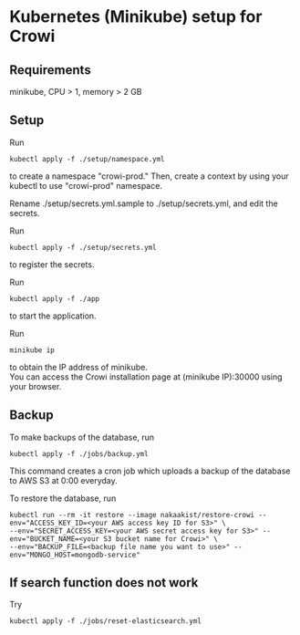 # Kubernetes (Minikube) setup for Crowi
## Requirements
minikube, CPU > 1, memory > 2 GB

## Setup
Run
```
kubectl apply -f ./setup/namespace.yml
```
to create a namespace "crowi-prod."
Then, create a context by using your kubectl to use "crowi-prod" namespace.

Rename ./setup/secrets.yml.sample to ./setup/secrets.yml, and edit the secrets.

Run
```
kubectl apply -f ./setup/secrets.yml
```
to register the secrets.

Run
```
kubectl apply -f ./app
```
to start the application.

Run
```
minikube ip
```
to obtain the IP address of minikube.  
You can access the Crowi installation page at (minikube IP):30000 using your browser.

## Backup
To make backups of the database, run
```
kubectl apply -f ./jobs/backup.yml
```
This command creates a cron job which uploads a backup of the database to AWS S3 at 0:00 everyday.

To restore the database, run
```
kubectl run --rm -it restore --image nakaakist/restore-crowi --env="ACCESS_KEY_ID=<your AWS access key ID for S3>" \
--env="SECRET_ACCESS_KEY=<your AWS secret access key for S3>" --env="BUCKET_NAME=<your S3 bucket name for Crowi>" \
--env="BACKUP_FILE=<backup file name you want to use>" --env="MONGO_HOST=mongodb-service"
```

## If search function does not work
Try
```
kubectl apply -f ./jobs/reset-elasticsearch.yml
```
